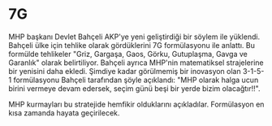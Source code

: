 # 7G

MHP başkanı Devlet Bahçeli AKP'ye yeni geliştirdiği bir söylem ile
yüklendi. Bahçeli ülke için tehlike olarak gördüklerini 7G
formülasyonu ile anlattı. Bu formülde tehlikeler "Griz, Gargaşa, Gaos,
Görku, Gutuplaşma, Gavga ve Garanlık" olarak belirtiliyor. Bahçeli
ayrıca MHP'nin matematiksel strajelerine bir yenisini daha
ekledi. Şimdiye kadar görülmemiş bir inovasyon olan 3-1-5-1
formülasyonu Bahçeli tarafından şöyle açıklandı: "MHP olarak halga
ucun birini vermeye devam edersek, seçim günü beşi bir yerde bizim
olacağtır!!".

MHP kurmayları bu stratejide hemfikir olduklarını
açıkladılar. Formülasyon en kısa zamanda hayata geçirilecek.

